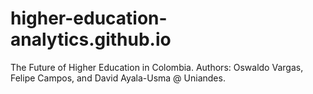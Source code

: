 # higher-education-analytics.github.io
The Future of Higher Education in Colombia.
Authors: Oswaldo Vargas, Felipe Campos, and David Ayala-Usma @ Uniandes.
